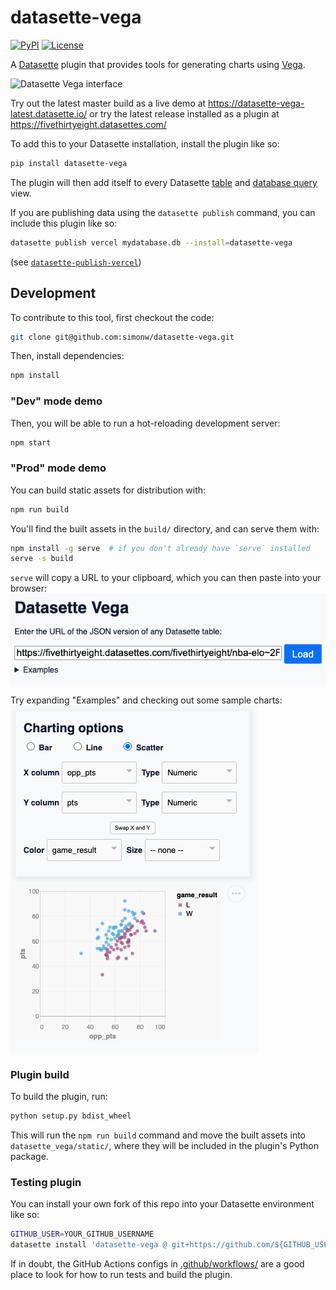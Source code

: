 # datasette-vega

[![PyPI](https://img.shields.io/pypi/v/datasette-vega.svg)](https://pypi.org/project/datasette-vega/)
[![License](https://img.shields.io/badge/license-Apache%202.0-blue.svg)](https://github.com/simonw/datasette-vega/blob/master/LICENSE)

A [Datasette](https://github.com/simonw/datasette) plugin that provides tools
for generating charts using [Vega](https://vega.github.io/).

![Datasette Vega interface](https://raw.githubusercontent.com/simonw/datasette-vega/master/datasette-vega.png)

Try out the latest master build as a live demo at https://datasette-vega-latest.datasette.io/ or try the latest release installed as a plugin at https://fivethirtyeight.datasettes.com/

To add this to your Datasette installation, install the plugin like so:

```bash
pip install datasette-vega
```

The plugin will then add itself to every Datasette [table] and [database query] view.

If you are publishing data using the `datasette publish` command, you can
include this plugin like so:

```bash
datasette publish vercel mydatabase.db --install=datasette-vega
```
(see [`datasette-publish-vercel`])

## Development

To contribute to this tool, first checkout the code:
```bash
git clone git@github.com:simonw/datasette-vega.git
```

Then, install dependencies:
```bash
npm install
```

### "Dev" mode demo
Then, you will be able to run a hot-reloading development server:
```bash
npm start
```

### "Prod" mode demo
You can build static assets for distribution with:
```bash
npm run build
```

You'll find the built assets in the `build/` directory, and can serve them with:
```bash
npm install -g serve  # if you don't already have `serve` installed
serve -s build
```

`serve` will copy a URL to your clipboard, which you can then paste into your browser:
![Datasette Vega demo landing page showing default URL (fivethirtyeight's NBA ELO table)](screenshots/demo.png)

Try expanding "Examples" and checking out some sample charts:
![Scatter-plot of "game_result" vs. "pts" and "opp_pts", from the fivethirtyeight "NBA ELO" dataset](screenshots/win-loss-example.png)

### Plugin build
To build the plugin, run:
```bash
python setup.py bdist_wheel
```

This will run the `npm run build` command and move the built assets into `datasette_vega/static/`, where they will be included in the plugin's Python package.

### Testing plugin
You can install your own fork of this repo into your Datasette environment like so:
```bash
GITHUB_USER=YOUR_GITHUB_USERNAME
datasette install 'datasette-vega @ git+https://github.com/${GITHUB_USER}/datasette-vega'
```

If in doubt, the GitHub Actions configs in [.github/workflows/](.github/workflows/) are a good place to look for how to run tests and build the plugin.

[table]: https://github.com/simonw/datasette/blob/0.64.3/datasette/views/table.py
[database query]: https://github.com/simonw/datasette/blob/0.64.3/datasette/views/database.py#L56-L61
[`datasette-publish-vercel`]: https://github.com/simonw/datasette-publish-vercel

